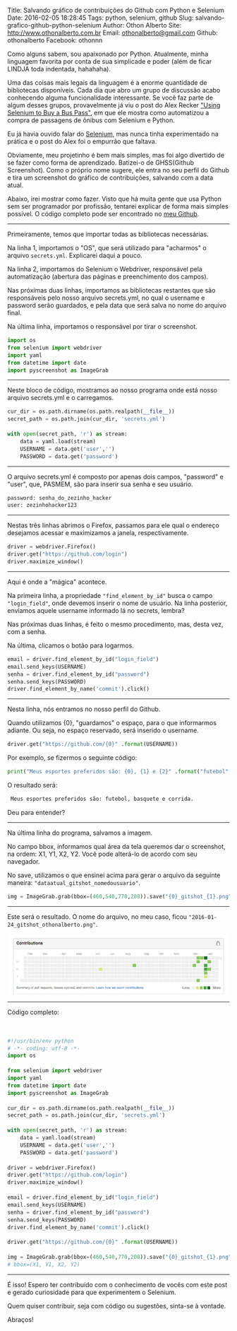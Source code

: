 Title: Salvando gráfico de contribuições do Github com Python e Selenium
Date: 2016-02-05 18:28:45
Tags: python, selenium, github
Slug: salvando-grafico-github-python-selenium
Author: Othon Alberto
Site: http://www.othonalberto.com.br
Email: othonalberto@gmail.com
Github: othonalberto
Facebook: othonnn



Como alguns sabem, sou apaixonado por Python. Atualmente, minha linguagem favorita por conta de sua simplicade e poder (além de ficar LINDJA toda indentada, hahahaha).

Uma das coisas mais legais da linguagem é a enorme quantidade de bibliotecas disponíveis. Cada dia que abro um grupo de discussão acabo conhecendo alguma funcionalidade interessante. Se você faz parte de algum desses grupos, provavelmente já viu o post do Alex Recker ["Using Selenium to Buy a Bus Pass"](http://alexrecker.com/using-selenium-buy-bus-pass/), em que ele mostra como automatizou a compra de passagens de ônibus com Selenium e Python. 

Eu já havia ouvido falar do [Selenium](http://selenium-python.readthedocs.org/), mas nunca tinha experimentado na prática e o post do Alex foi o empurrão que faltava. 

Obviamente, meu projetinho é bem mais simples, mas foi algo divertido de se fazer como forma de aprendizado. Batizei-o de GHSS(Github Screenshot). Como o próprio nome sugere, ele entra no seu perfil do Github e tira um screenshot do gráfico de contribuições, salvando com a data atual.

Abaixo, irei mostrar como fazer. Visto que há muita gente que usa Python sem ser programador por profissão, tentarei explicar de forma mais simples possível. O código completo pode ser encontrado no [meu Github](https://github.com/othonalberto/ghss).

-----
Primeiramente, temos que importar todas as bibliotecas necessárias.

Na linha 1, importamos o "OS", que será utilizado para "acharmos" o arquivo ``` secrets.yml ```. Explicarei daqui a pouco. 

Na linha 2, importamos do Selenium o Webdriver, responsável pela automatização (abertura das páginas e preenchimento dos campos).

Nas próximas duas linhas, importamos as bibliotecas restantes que são responsáveis pelo nosso arquivo secrets.yml, no qual o username e password serão guardados, e pela data que será salva no nome do arquivo final.

Na última linha, importamos o responsável por tirar o screenshot.

```python
import os
from selenium import webdriver
import yaml
from datetime import date
import pyscreenshot as ImageGrab
```
-----
Neste bloco de código, mostramos ao nosso programa onde está nosso arquivo secrets.yml e o carregamos.

```python
cur_dir = os.path.dirname(os.path.realpath(__file__))
secret_path = os.path.join(cur_dir, 'secrets.yml')

with open(secret_path, 'r') as stream:
    data = yaml.load(stream)
    USERNAME = data.get('user','')
    PASSWORD = data.get('password')
```
-----
O arquivo secrets.yml é composto por apenas dois campos, "password" e "user", que, PASMEM, são para inserir sua senha e seu usuário.

```python
password: senha_do_zezinho_hacker
user: zezinhohacker123
```
-----
Nestas três linhas abrimos o Firefox, passamos para ele qual o endereço desejamos acessar e maximizamos a janela, respectivamente.

```python
driver = webdriver.Firefox()
driver.get("https://github.com/login")
driver.maximize_window()
```
-----
Aqui é onde a "mágica" acontece.

Na primeira linha, a propriedade ```"find_element_by_id"``` busca o campo ```"login_field"```, onde devemos inserir o nome de usuário. 
Na linha posterior, enviamos aquele username informado lá no secrets, lembra?

Nas próximas duas linhas, é feito o mesmo procedimento, mas, desta vez, com a senha.

Na última, clicamos o botão para logarmos.

```python
email = driver.find_element_by_id("login_field")
email.send_keys(USERNAME)
senha = driver.find_element_by_id("password")
senha.send_keys(PASSWORD)
driver.find_element_by_name('commit').click()
```
-----
Nesta linha, nós entramos no nosso perfil do Github.

Quando utilizamos {0}, "guardamos" o espaço, para o que informarmos adiante. Ou seja, no espaço reservado, será inserido o username.

```python
driver.get("https://github.com/{0}" .format(USERNAME))
```

Por exemplo, se fizermos o seguinte código:

```python
print("Meus esportes preferidos são: {0}, {1} e {2}" .format("futebol", "basquete", "corrida"))
```

O resultado será:

```python
 Meus esportes preferidos são: futebol, basquete e corrida.
```

Deu para entender?

-----

Na última linha do programa, salvamos a imagem.

No campo bbox, informamos qual área da tela queremos dar o screenshot, na ordem: X1, Y1, X2, Y2. Você pode alterá-lo de acordo com seu navegador.

No save, utilizamos o que ensinei acima para gerar o arquivo da seguinte maneira: ```"dataatual_gitshot_nomedousuario"```.

```python
img = ImageGrab.grab(bbox=(460,540,770,208)).save("{0}_gitshot_{1}.png" .format(date.today(), USERNAME))
```
-----

Este será o resultado. O nome do arquivo, no meu caso, ficou ```"2016-01-24_gitshot_othonalberto.png"```.

![Resultado](images/othonalberto/2016-01-24_gitshot_othonalberto.png "Resultado")

-----
Código completo:

```python


#!/usr/bin/env python
# -*- coding: utf-8 -*-
import os

from selenium import webdriver
import yaml
from datetime import date
import pyscreenshot as ImageGrab

cur_dir = os.path.dirname(os.path.realpath(__file__))
secret_path = os.path.join(cur_dir, 'secrets.yml')

with open(secret_path, 'r') as stream:
    data = yaml.load(stream)
    USERNAME = data.get('user','')
    PASSWORD = data.get('password')

driver = webdriver.Firefox()
driver.get("https://github.com/login")
driver.maximize_window()

email = driver.find_element_by_id("login_field")
email.send_keys(USERNAME)
senha = driver.find_element_by_id("password")
senha.send_keys(PASSWORD)
driver.find_element_by_name('commit').click()

driver.get("https://github.com/{0}" .format(USERNAME))

img = ImageGrab.grab(bbox=(460,540,770,208)).save("{0}_gitshot_{1}.png" .format(date.today(), USERNAME))
# bbox=(X1, Y1, X2, Y2)

```
-----
É isso! Espero ter contribuído com o conhecimento de vocês com este post e gerado curiosidade para que experimentem o Selenium.

Quem quiser contribuir, seja com código ou sugestões, sinta-se à vontade.

Abraços!




